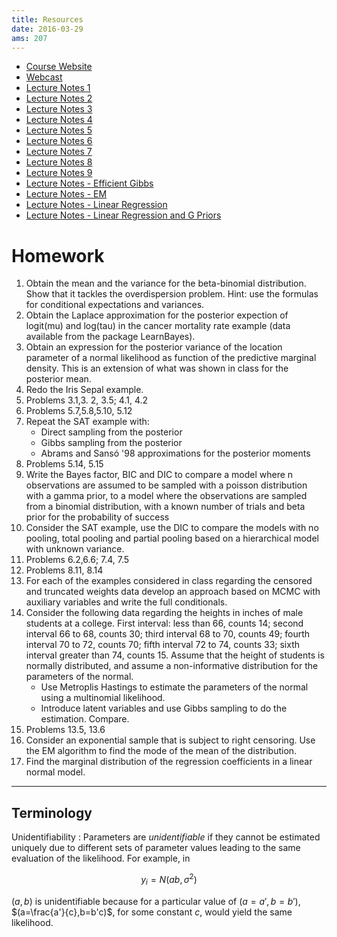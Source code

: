 ```yaml
---
title: Resources
date: 2016-03-29
ams: 207
---
```


- [Course Website](https://ams207-spring16-01.courses.soe.ucsc.edu/)
- [Webcast](https://webcast.ucsc.edu/)
- [Lecture Notes 1](https://github.com/luiarthur/bayesModel_HW/blob/master/notes/notes1.pdf)
- [Lecture Notes 2](https://github.com/luiarthur/bayesModel_HW/blob/master/notes/notes2.pdf)
- [Lecture Notes 3](https://github.com/luiarthur/bayesModel_HW/blob/master/notes/notes3.pdf)
- [Lecture Notes 4](https://github.com/luiarthur/bayesModel_HW/blob/master/notes/notes4.pdf)
- [Lecture Notes 5](https://github.com/luiarthur/bayesModel_HW/blob/master/notes/notes5.pdf)
- [Lecture Notes 6](https://github.com/luiarthur/bayesModel_HW/blob/master/notes/notes6.pdf)
- [Lecture Notes 7](https://github.com/luiarthur/bayesModel_HW/blob/master/notes/notes7.pdf)
- [Lecture Notes 8](https://github.com/luiarthur/bayesModel_HW/blob/master/notes/notes8.pdf)
- [Lecture Notes 9](https://github.com/luiarthur/bayesModel_HW/blob/master/notes/notes9.pdf)
- [Lecture Notes - Efficient Gibbs](https://github.com/luiarthur/bayesModel_HW/blob/master/notes/notes10.pdf)
- [Lecture Notes - EM](https://github.com/luiarthur/bayesModel_HW/blob/master/notes/notes11.pdf)
- [Lecture Notes - Linear Regression](https://github.com/luiarthur/bayesModel_HW/blob/master/notes/notes12.pdf)
- [Lecture Notes - Linear Regression and G Priors](https://drive.google.com/open?id=0B7Ccueiur0BNSzlNUFZuTkg0VHM)

# Homework
1. Obtain the mean and the variance for the beta-binomial distribution. Show that it tackles   the overdispersion problem. Hint: use the formulas for conditional expectations and variances.
2. Obtain the Laplace approximation for the posterior expection of  logit(mu) and log(tau) in the cancer mortality rate example (data available from the package LearnBayes).
3. Obtain an expression for the posterior variance of the location parameter of a normal likelihood as function of the predictive marginal density. This is an extension of what was shown in class for the posterior mean.
4. Redo the Iris Sepal example.
5. Problems 3.1,3. 2, 3.5; 4.1, 4.2
6. Problems 5.7,5.8,5.10, 5.12
7. Repeat the SAT example with:
    - Direct sampling from the posterior
    - Gibbs sampling from the posterior
    - Abrams and Sansó '98 approximations for the posterior moments
8. Problems 5.14, 5.15
9. Write the Bayes factor, BIC and DIC to compare a model where n observations are assumed to be sampled with a poisson distribution with a gamma prior, to a model where the observations are sampled from a binomial distribution, with a known number of trials and beta prior for the probability of success
10. Consider the SAT example, use the DIC to compare the models with no  pooling, total pooling and partial pooling based on a hierarchical model with unknown variance.
11. Problems 6.2,6.6; 7.4, 7.5
12. Problems 8.11, 8.14
13. For each of the examples considered in class regarding the censored and truncated weights data develop an approach based on MCMC with auxiliary variables and write the full conditionals.
14. Consider the following data regarding the heights in inches of male students at a college. First interval: less than 66, counts 14; second interval 66 to 68, counts 30; third interval 68 to 70, counts 49; fourth interval 70 to 72, counts 70; fifth interval 72 to 74, counts 33; sixth interval greater than 74, counts 15. Assume that the height of students is normally distributed, and assume a non-informative distribution for the parameters of the normal.
    - Use Metroplis Hastings to estimate the parameters of the normal using a multinomial likelihood.
    - Introduce latent variables and use Gibbs sampling to do the estimation. Compare.
15. Problems 13.5, 13.6
16. Consider an exponential sample that is subject to right censoring. Use the EM algorithm to find the mode of the mean of the distribution.
17. Find the marginal distribution of the regression coefficients in a linear normal model.

***

## Terminology

Unidentifiability
: Parameters are *unidentifiable* if they cannot be estimated uniquely due to different sets of parameter values leading to the same evaluation of the likelihood. For example, in

$$
  y_i = N(ab,\sigma^2)
$$

$(a,b)$ is unidentifiable because for a particular value of $(a=a',b=b')$, $(a=\frac{a'}{c},b=b'c)$, for some constant $c$, would yield the same likelihood.

